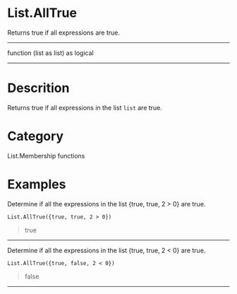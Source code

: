 ﻿# List.AllTrue
Returns true if all expressions are true.
***
function (list as list) as logical
***
# Descrition 
Returns true if all expressions in the list <code>list</code> are true.
# Category 
List.Membership functions
# Examples 
Determine if all the expressions in the list {true, true, 2 > 0} are true.
```
List.AllTrue({true, true, 2 > 0})
```
> true
***
Determine if all the expressions in the list {true, true, 2 < 0} are true.
```
List.AllTrue({true, false, 2 < 0})
```
> false
***
